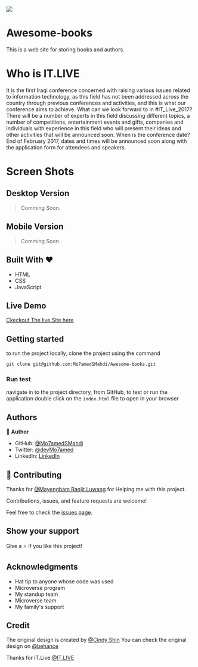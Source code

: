 ![](https://img.shields.io/badge/Microverse-blueviolet)

# Awesome-books

This is a web site for storing books and authors.

# Who is IT.LIVE

It is the first Iraqi conference concerned with raising various issues
related to information technology, as this field
has not been addressed across the country through previous conferences and activities, and this is
what our conference
aims to achieve.
What can we look forward to in #IT_Live_2017?
There will be a number of experts in this field discussing different topics, a number of
competitions, entertainment
events and gifts, companies and individuals with experience in this field who will present their
ideas and other
activities that will be announced soon.
When is the conference date?
End of February 2017, dates and times will be announced soon along with the application form for
attendees and speakers.

# Screen Shots

## Desktop Version

> Comming Soon.

## Mobile Version

> Comming Soon.

## Built With &hearts;

- HTML
- CSS
- JavaScript

## Live Demo

[Ckeckout The live Site here](https://mo7amedsmahdi.github.io/Awesome-books/)

## Getting started

to run the project locally, clone the project using the command

`git clone git@github.com:Mo7amedSMahdi/Awesome-books.git`

### Run test

navigate in to the project directory, from GitHub,
to test or run the application double click on the `index.html` file to open in your browser

## Authors

👤 **Author**

- GitHub: [@Mo7amedSMahdi](https://github.com/Mo7amedSMahdi)
- Twitter: [@devMo7amed](https://twitter.com/devMo7amed)
- LinkedIn: [LinkedIn](https://www.linkedin.com/in/mohammed-mahdi-b20340162/)

## 🤝 Contributing

Thanks for [@Mayengbam Ranjit Luwang](https://github.com/aboongm)
for Helping me with this project.

Contributions, issues, and feature requests are welcome!

Feel free to check the [issues page](../../issues/).

## Show your support

Give a ⭐️ if you like this project!

## Acknowledgments

- Hat tip to anyone whose code was used
- Microverse program
- My standup team
- Microverse team
- My family's support

## Credit

The original design is created by [@Cindy Shin](https://www.behance.net/adagio07)
You can check the original design on [@behance](https://www.behance.net/gallery/29845175/CC-Global-Summit-2015)

Thanks for IT.Live [@IT.LIVE](https://www.facebook.com/ITLiveForum)
